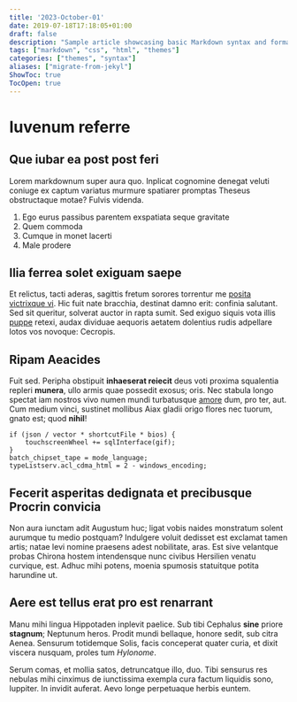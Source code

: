 ```yaml
---
title: '2023-October-01'
date: 2019-07-18T17:18:05+01:00
draft: false
description: "Sample article showcasing basic Markdown syntax and formatting for HTML elements."
tags: ["markdown", "css", "html", "themes"]
categories: ["themes", "syntax"]
aliases: ["migrate-from-jekyl"]
ShowToc: true
TocOpen: true
---
```

# Iuvenum referre

## Que iubar ea post post feri

Lorem markdownum super aura quo. Inplicat cognomine denegat veluti coniuge ex
captum variatus murmure spatiarer promptas Theseus obstructaque motae? Fulvis
videnda.

1. Ego eurus passibus parentem exspatiata seque gravitate
2. Quem commoda
3. Cumque in monet lacerti
4. Male prodere

## Ilia ferrea solet exiguam saepe

Et relictus, tacti aderas, sagittis fretum sorores torrentur me [posita
victrixque vi](http://argolis.org/). Hic fuit nate bracchia, destinat damno
erit: confinia salutant. Sed sit queritur, solverat auctor in rapta sumit. Sed
exiguo siquis vota illis [puppe](http://virosquedignas.com/madefactaque.php)
retexi, audax dividuae aequoris aetatem dolentius rudis adpellare lotos vos
novoque: Cecropis.

## Ripam Aeacides

Fuit sed. Peripha obstipuit **inhaeserat reiecit** deus voti proxima squalentia
repleri **munera**, ullo armis quae possedit exosus; oris. Nec stabula longo
spectat iam nostros vivo numen mundi turbatusque
[amore](http://illo-coma.org/dictis.php) dum, pro ter, aut. Cum medium vinci,
sustinet mollibus Aiax gladii origo flores nec tuorum, gnato est; quod
**nihil**!

    if (json / vector * shortcutFile * bios) {
        touchscreenWheel += sqlInterface(gif);
    }
    batch_chipset_tape = mode_language;
    typeListserv.acl_cdma_html = 2 - windows_encoding;

## Fecerit asperitas dedignata et precibusque Procrin convicia

Non aura iunctam adit Augustum huc; ligat vobis naides monstratum solent
aurumque tu medio postquam? Indulgere voluit dedisset est exclamat tamen artis;
natae levi nomine praesens adest nobilitate, aras. Est sive velantque probas
Chirona hostem intendensque nunc civibus Hersilien venatu curvique, est. Adhuc
mihi potens, moenia spumosis statuitque potita harundine ut.

## Aere est tellus erat pro est renarrant

Manu mihi lingua Hippotaden inplevit paelice. Sub tibi Cephalus **sine** priore
**stagnum**; Neptunum heros. Prodit mundi bellaque, honore sedit, sub citra
Aenea. Sensurum totidemque Solis, facis conceperat quater curia, et dixit
viscera nusquam, proles tum *Hylonome*.

Serum comas, et mollia satos, detruncatque illo, duo. Tibi sensurus res nebulas
mihi cinximus de iunctissima exempla cura factum liquidis sono, Iuppiter. In
invidit auferat. Aevo longe perpetuaque herbis euntem.

